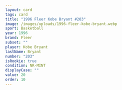```yaml
---
layout: card
tags: card
title: "1996 Fleer Kobe Bryant #203"
image: /images/uploads/1996-fleer-kobe-bryant.webp
sport: Basketball
year: 1996
brand: Fleer
subset: ""
player: Kobe Bryant
lastName: Bryant
number: "203"
isRookie: true
condition: NR-MINT
displayCase: ""
value: 20
order: 10
---
```

